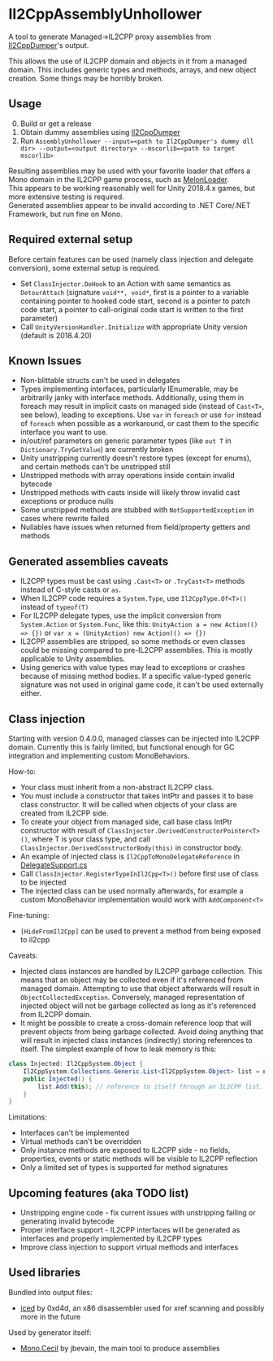 # Il2CppAssemblyUnhollower
A tool to generate Managed->IL2CPP proxy assemblies from
 [Il2CppDumper](https://github.com/Perfare/Il2CppDumper )'s output.

This allows the use of IL2CPP domain and objects in it from a managed domain. 
This includes generic types and methods, arrays, and new object creation. Some things may be horribly broken. 
 
 ## Usage
  0. Build or get a release
  1. Obtain dummy assemblies using [Il2CppDumper](https://github.com/Perfare/Il2CppDumper)
  2. Run `AssemblyUnhollower --input=<path to Il2CppDumper's dummy dll dir> --output=<output directory> --mscorlib=<path to target mscorlib>`    
       
 Resulting assemblies may be used with your favorite loader that offers a Mono domain in the IL2CPP game process, such as [MelonLoader](https://github.com/HerpDerpinstine/MelonLoader).    
 This appears to be working reasonably well for Unity 2018.4.x games, but more extensive testing is required.  
 Generated assemblies appear to be invalid according to .NET Core/.NET Framework, but run fine on Mono.

## Required external setup
Before certain features can be used (namely class injection and delegate conversion), some external setup is required.  
 * Set `ClassInjector.DoHook` to an Action with same semantics as `DetourAttach` (signature `void**, void*`, first is a pointer to a variable containing pointer to hooked code start, second is a pointer to patch code start, a pointer to call-original code start is written to the first parameter)
 * Call `UnityVersionHandler.Initialize` with appropriate Unity version (default is 2018.4.20)

## Known Issues
 * Non-blittable structs can't be used in delegates
 * Types implementing interfaces, particularly IEnumerable, may be arbitrarily janky with interface methods. Additionally, using them in foreach may result in implicit casts on managed side (instead of `Cast<T>`, see below), leading to exceptions. Use `var` in `foreach` or use `for` instead of `foreach` when possible as a workaround, or cast them to the specific interface you want to use.
 * in/out/ref parameters on generic parameter types (like `out T` in `Dictionary.TryGetValue`) are currently broken
 * Unity unstripping currently doesn't restore types (except for enums), and certain methods can't be unstripped still
 * Unstripped methods with array operations inside contain invalid bytecode
 * Unstripped methods with casts inside will likely throw invalid cast exceptions or produce nulls
 * Some unstripped methods are stubbed with `NotSupportedException` in cases where rewrite failed
 * Nullables have issues when returned from field/property getters and methods

## Generated assemblies caveats
 * IL2CPP types must be cast using `.Cast<T>` or `.TryCast<T>` methods instead of C-style casts or `as`.
 * When IL2CPP code requires a `System.Type`, use `Il2CppType.Of<T>()` instead of `typeof(T)`
 * For IL2CPP delegate types, use the implicit conversion from `System.Action` or `System.Func`, like this: `UnityAction a = new Action(() => {})` or `var x = (UnityAction) new Action(() => {})`
 * IL2CPP assemblies are stripped, so some methods or even classes could be missing compared to pre-IL2CPP assemblies. This is mostly applicable to Unity assemblies.
 * Using generics with value types may lead to exceptions or crashes because of missing method bodies. If a specific value-typed generic signature was not used in original game code, it can't be used externally either.

## Class injection
Starting with version 0.4.0.0, managed classes can be injected into IL2CPP domain. Currently this is fairly limited, but functional enough for GC integration and implementing custom MonoBehaviors.

How-to:
 * Your class must inherit from a non-abstract IL2CPP class.
 * You must include a constructor that takes IntPtr and passes it to base class constructor. It will be called when objects of your class are created from IL2CPP side.
 * To create your object from managed side, call base class IntPtr constructor with result of `ClassInjector.DerivedConstructorPointer<T>()`, where T is your class type, and call `ClassInjector.DerivedConstructorBody(this)` in constructor body.
 * An example of injected class is `Il2CppToMonoDelegateReference` in [DelegateSupport.cs](UnhollowerRuntimeLib/DelegateSupport.cs)
 * Call `ClassInjector.RegisterTypeInIl2Cpp<T>()` before first use of class to be injected
 * The injected class can be used normally afterwards, for example a custom MonoBehavior implementation would work with `AddComponent<T>`
 
 Fine-tuning:
  * `[HideFromIl2Cpp]` can be used to prevent a method from being exposed to il2cpp
 
Caveats:
 * Injected class instances are handled by IL2CPP garbage collection. This means that an object may be collected even if it's referenced from managed domain. Attempting to use that object afterwards will result in `ObjectCollectedException`. Conversely, managed representation of injected object will not be garbage collected as long as it's referenced from IL2CPP domain.
 * It might be possible to create a cross-domain reference loop that will prevent objects from being garbage collected. Avoid doing anything that will result in injected class instances (indirectly) storing references to itself. The simplest example of how to leak memory is this:
```c#
class Injected: Il2CppSystem.Object {
    Il2CppSystem.Collections.Generic.List<Il2CppSystem.Object> list = new ...;
    public Injected() {
        list.Add(this); // reference to itself through an IL2CPP list. This will prevent both this and list from being garbage collected, ever.
    }
}
```

Limitations:
 * Interfaces can't be implemented
 * Virtual methods can't be overridden
 * Only instance methods are exposed to IL2CPP side - no fields, properties, events or static methods will be visible to IL2CPP reflection
 * Only a limited set of types is supported for method signatures
 
## Upcoming features (aka TODO list)
 * Unstripping engine code - fix current issues with unstripping failing or generating invalid bytecode
 * Proper interface support - IL2CPP interfaces will be generated as interfaces and properly implemented by IL2CPP types
 * Improve class injection to support virtual methods and interfaces

## Used libraries
Bundled into output files:
 * [iced](https://github.com/0xd4d/iced) by 0xd4d, an x86 disassembler used for xref scanning and possibly more in the future

Used by generator itself:
 * [Mono.Cecil](https://github.com/jbevain/cecil) by jbevain, the main tool to produce assemblies